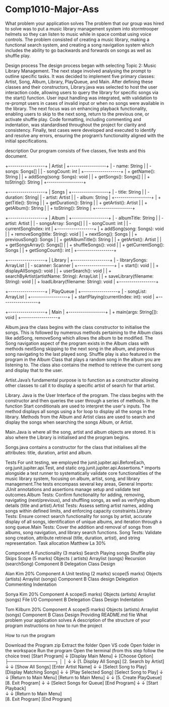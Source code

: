 # Comp1010-Major-Ass
What problem your application solves
The problem that our group was hired to solve was to put a music library management system into stormtrooper helmets so they can listen to music while in space combat  using voice controls. The problem consisted of creating a music library, making a functional search system, and creating a song navigation system which includes the ability to go backwards and forwards on songs as well as shuffle play. 

Design process 
The design process began with selecting Topic 2: Music Library Management. The next stage involved analysing the prompt to outline specific tasks. It was decided to implement five primary classes: Artist, Song, Album, Library, PlayQueue, and Main. After defining these classes and their constructors, Library.java was selected to host the user interaction code, allowing users to query the library for specific songs via the start() function. User input handling was integrated, with validation to re-prompt users in cases of invalid input or when no songs were available in the library. The next focus was on enhancing playback functionality, enabling users to skip to the next song, return to the previous one, or activate shuffle play. Code formatting, including commenting and indentation, was standardised throughout the project for clarity and consistency. Finally, test cases were developed and executed to identify and resolve any errors, ensuring the program’s functionality aligned with the initial specifications.

description 
Our program consists of five classes, five tests and this document. 

+------------------+
|      Artist      |
+------------------+
| - name: String   |
| - songs: Songs[] |
| - songCount: int |
+------------------+
| + getName(): String |
| + addSong(song: Songs): void |
| + getSongs(): Songs[] |
| + toString(): String |
+------------------+

+------------------+
|      Songs       |
+------------------+
| - title: String  |
| - duration: String|
| - artist: Artist  |
| - album: String   |
+------------------+
| + getTitle(): String |
| + getDuration(): String |
| + getArtist(): Artist |
| + getAlbum(): String |
| + toString(): String |
+------------------+

+------------------+
|      Album       |
+------------------+
| - albumTitle: String |
| - artist: Artist      |
| - songsArray: Songs[] |
| - songCount: int      |
| - currentSongIndex: int |
+------------------+
| + addSong(song: Songs): void |
| + removeSong(title: String): void |
| + nextSong(): Songs |
| + previousSong(): Songs |
| + getAlbumTitle(): String |
| + getArtist(): Artist |
| + getSongsArray(): Songs[] |
| + shuffleSongs(): void |
| + getCurrentSong(): Songs |
| + getSongCount(): int |
+------------------+

+------------------+
|      Library     |
+------------------+
| - librarySongs: ArrayList<Songs> |
| - scanner: Scanner |
+------------------+
| + start(): void |
| + displayAllSongs(): void |
| + userSearch(): void |
| + searchByArtist(artistName: String): ArrayList<Songs> |
| + saveLibrary(filename: String): void |
| + loadLibrary(filename: String): void |
+------------------+

+------------------+
|    PlayQueue     |
+------------------+
| - songList: ArrayList<Songs> |
+------------------+
| + startPlaying(currentIndex: int): void |
+------------------+

+------------------+
|      Main        |
+------------------+
| + main(args: String[]): void |
+------------------+


 Album.java the class begins with the class constructor to initialise the songs. This is followed by numerous methods pertaining to the Album class like addSong, removeSong which allows the album to be modified. The Song navigation aspect of the program exists in the Album class with methods nextSong skipping to the next song in the album, and previous song navigating to the last played song. Shuffle play is also featured in the program in the Album Class that plays a random song in the album you are listening to. The class also contains the method to retrieve the current song and display that to the user.

Artist.Java’s fundamental purpose is to function as a constructor allowing other classes to call it to display a specific artist of search for that artist. 

Library. Java is the User Interface of the program. The class begins with the constructor and then queries the user through a series of methods. In the function Start conditionals are used to interpret the user's inputs. The method displays all songs using a for loop to display all the songs in the library. Methods from the Album and Artist class are used to search and display the songs when searching the songs Album, or Artist. 

Main.Java is where all the song, artist and album objects are stored. It is also where the Library is initialised and the program begins. 

Songs.java contains a constructor for the class that initialises all the attributes: title, duration, artist and album. 

Tests 
For unit testing, we employed the junit.jupiter.api.BeforeEach, org.junit.jupiter.api.Test, and static org.junit.jupiter.api.Assertions.* imports alongside a test runner to systematically validate core functionalities of the music library system, focusing on album, artist, song, and library management.The tests encompass several key areas, General Imports: JUnit annotations and assertions manage setup and validate test outcomes.Album Tests: Confirm functionality for adding, removing, navigating (next/previous), and shuffling songs, as well as verifying album details (title and artist).Artist Tests: Assess setting artist names, adding songs within defined limits, and enforcing capacity constraints.Library Tests: Ensure correct search functionality for songs by artist, accurate display of all songs, identification of unique albums, and iteration through a song queue.Main Tests: Cover the addition and removal of songs from albums, song navigation, and library search functions. Song Tests: Validate song creation, attribute retrieval (title, duration, artist), and string representation.
Task allocation 
Matthew La 30%

Component A
Functionality (3 marks)
Search 
Playing songs 
Shuffle play 
Skips 
Scope (5 marks)
Objects ( artists)
Arraylist (songs)
Recursion (searchSong)
Component B
Delegation
Class Design

Alan Kim 20%
Component A
Unit testing (2 marks)
scope(5 marks)
Objects (artists)
Arraylist (songs)
Component B
Class design 
Delegation 
Commenting
Indentation 

Sonya Kim 20%
Component A
scope(5 marks)
Objects (artists)
Arraylist (songs)
File I/O
Component B
Delegation
Class Design
Indentation 

Tom Kilburn 20%
Component A
scope(5 marks)
Objects (artists)
Arraylist (songs)
Component B
Class Design
Providing README.md file 
What problem your application solves
A description of the structure of your program
instructions on how to run the project

How to run the program

Download the Program zip 
Extract the folder 
Open VS code 
Open folder in the workspace 
Run the program
Open the terminal 
(from this step follow the choice tree)
[Start Program]
       ↓
[Display Main Menu]
       ↓
[Choose Option]
       ├───────────────┐
       │               │
       ↓               ↓
[1. Display All Songs]  [2. Search by Artist]
       ↓                       ↓
[Show All Songs]       [Enter Artist Name]
       ↓                       ↓
[Select Song to Play]   [Display Matching Songs]
       ↓                       ↓
[Play Selected Song]     [Select Song to Play]
       ↓                       ↓
[Return to Main Menu]   [Return to Main Menu]
       ↓                       ↓
[5. Create PlayQueue]    [8. Exit Program]
       ↓                       ↓
[Select Songs for Queue]  [End Program]
       ↓                       ↓
[Start Playback]          
       ↓                       ↓
[Return to Main Menu]                      
[8. Exit Program]
 [End Program]
